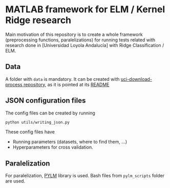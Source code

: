 # MATLAB framework for ELM / Kernel Ridge research

Main motivation of this repository is to create a whole framework (preprocessing functions, paralelizations) for running tests related with research done in [Universidad Loyola Andalucía] with Ridge Classification / ELM.

## Data

A folder with `data` is mandatory. It can be created with [uci-download-process repository](https://github.com/cperales/uci-download-process), as it is pointed at its [README](https://github.com/cperales/uci-download-process/blob/master/README.md)

## JSON configuration files

The config files can be created by running

```bash
python utils/writing_json.py
```

These config files have

- Running parameters (datasets, where to find them, ...)
- Hyperparameters for cross validation.

## Paralelization

For paralelization, [PYLM](https://pypi.org/project/pylm/) library is used. Bash files from `pylm_scripts` folder are used.
